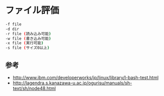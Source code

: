 ﻿# ファイル評価

```bash
-f file
-d dir
-r file (読み込み可能)
-w file (書き込み可能)
-x file (実行可能)
-s file (サイズ0以上)
```

## 参考

- http://www.ibm.com/developerworks/jp/linux/library/l-bash-test.html
- http://lagendra.s.kanazawa-u.ac.jp/ogurisu/manuals/sh-text/sh/node48.html
